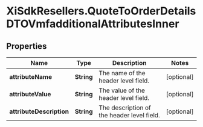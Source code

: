 # XiSdkResellers.QuoteToOrderDetailsDTOVmfadditionalAttributesInner

## Properties

Name | Type | Description | Notes
------------ | ------------- | ------------- | -------------
**attributeName** | **String** | The name of the header level field. | [optional] 
**attributeValue** | **String** | The value of the header level field. | [optional] 
**attributeDescription** | **String** | The description of the header level field. | [optional] 


